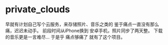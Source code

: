 # private_clouds

早就有计划自己写个云服务，来存储照片、音乐之类的
鉴于痛点一直没有那么痛，迟迟未动手。
前段时间从iPhone换到 安卓手机，照片同步了两天整。
下载的音乐更是一言难尽...
于是乎 痛点够痛了
就有了这个项目。